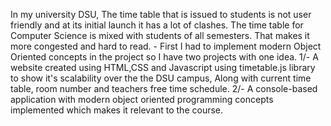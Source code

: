 In my university DSU, The time table that is issued to students is not user friendly and at its initial launch it has a lot of clashes. The time table for Computer Science is mixed with students of all semesters. That makes it more congested and hard to read.   - First I had to implement modern Object Oriented concepts in the project so I have two projects with one idea.  1/- A website created using HTML,CSS and Javascript using timetable.js library to show it's scalability over the the DSU campus, Along with current time table,  room number and teachers free time schedule.  2/- A console-based application with modern object oriented programming concepts implemented which makes it relevant to the course.
